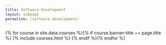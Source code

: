 ```yaml
---
title: Software Development
layout: subpage
permalink: /software-development/
---
```


<!-- Main -->
{% for course in site.data.courses %}{% if course.banner-title == page.title %}
  {% include courses.html %}
{% endif %}{% endfor %}

